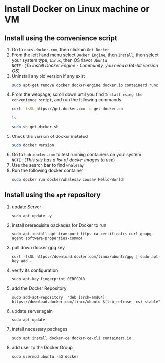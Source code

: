 # Install Docker on Linux machine or VM

## Install using the convenience script
1. Go to ```docs.docker.com```, then click on ```Get Docker```
2. From the left hand menu select ```Docker Engine```, then ```Install```, then select your system type, ```Linux```, then OS flavor ```Ubuntu```  
    ```NOTE:``` (*To install Docker Engine - Community, you need a 64-bit version OS*)
3. Uninstall any old version if any exist  
    ``` bash
    sudo apt-get remove docker docker-engine docker.io containerd runc
    ```
4. From the webpage, scroll down until you find ```Install using the convenience script```, and run the following commands
    ``` bash
    curl -fsSL https://get.docker.com -o get-docker.sh

    ls

    sudo sh get-docker.sh
    ```
5. Check the version of docker installed
    ``` bash
    sudo docker version
    ```
6. Go to ```hub.docker.com``` to test running containers on your system  
    ```NOTE:``` (*This site has a list of docker images to use*)
7. Use the search bar to find ```whalesay```
8. Run the following docker container
    ``` bash
    sudo docker run docker/whalesay cowsay Hello-World!
    ```

## Install using the ```apt``` repository

1. update Server
    ```shell
    sudo apt update -y
    ```
2. install prerequisite packages for Docker to run
    ```shell
    sudo apt install apt-transport-https ca-certificates curl gnupg-agent software-properties-common
    ```
3. pull down docker gpg key
    ```shell
    curl -fsSL https://download.docker.com/linux/ubuntu/gpg | sudo apt-key add -
    ```
4. verify its configuration
    ```shell
    sudo apt-key fingerprint 0EBFCD88
    ```
5. add the Docker Repository
    ```shell
    sudo add-apt-repository  "deb [arch=amd64] https://download.docker.com/linux/ubuntu $(lsb_release -cs) stable"
    ```
6. update server again
    ```shell
    sudo apt update
    ```
7. install necessary packages
    ```shell
    sudo apt install docker-ce docker-ce-cli containerd.io
    ```
8. add user to the Docker Group
    ```shell
    sudo usermod ubuntu -aG docker
    ```